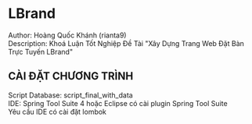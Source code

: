 # LBrand
Author: Hoàng Quốc Khánh (rianta9)  
Description: Khoá Luận Tốt Nghiệp Đề Tài "Xây Dựng Trang Web Đặt Bàn Trực Tuyến LBrand"  
## CÀI ĐẶT CHƯƠNG TRÌNH
Script Database: script_final_with_data  
IDE: Spring Tool Suite 4 hoặc Eclipse có cài plugin Spring Tool Suite  
Yêu cầu IDE có cài đặt lombok  
